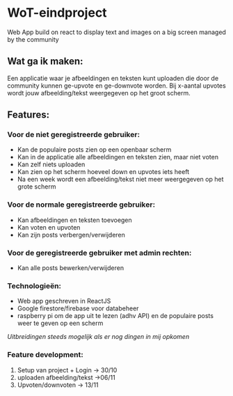# WoT-eindproject
Web App build on react to display text and images on a big screen managed by the community

## Wat ga ik maken:
Een applicatie waar je afbeeldingen en teksten kunt uploaden die door de community kunnen ge-upvote en ge-downvote worden. Bij x-aantal upvotes wordt jouw afbeelding/tekst weergegeven op het groot scherm.

## Features:
 
### Voor de niet geregistreerde gebruiker:
- Kan de populaire posts zien op een openbaar scherm
- Kan in de applicatie alle afbeeldingen en teksten zien, maar niet voten
- Kan zelf niets uploaden
- Kan zien op het scherm hoeveel down en upvotes iets heeft
- Na een week wordt een afbeelding/tekst niet meer weergegeven op het grote scherm
 
### Voor de normale geregistreerde gebruiker:
- Kan afbeeldingen en teksten toevoegen
- Kan voten en upvoten
- Kan zijn posts verbergen/verwijderen
 
### Voor de geregistreerde gebruiker met admin rechten:
- Kan alle posts bewerken/verwijderen
 
### Technologieën:
- Web app geschreven in ReactJS
- Google firestore/firebase voor databeheer
- raspberry pi om de app uit te lezen (adhv API) en de populaire posts weer te geven op een scherm
 
*Uitbreidingen steeds mogelijk als er nog dingen in mij opkomen*
 
### Feature development:
1) Setup van project + Login -> 30/10
2) uploaden afbeelding/tekst ->06/11
3) Upvoten/downvoten -> 13/11